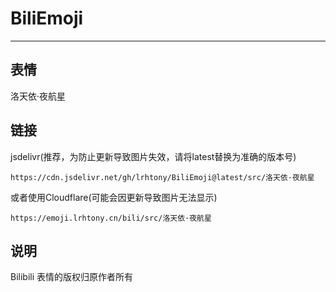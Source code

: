 # BiliEmoji
---
## 表情
洛天依·夜航星
## 链接
jsdelivr(推荐，为防止更新导致图片失效，请将latest替换为准确的版本号)
```
https://cdn.jsdelivr.net/gh/lrhtony/BiliEmoji@latest/src/洛天依·夜航星
```
或者使用Cloudflare(可能会因更新导致图片无法显示)
```
https://emoji.lrhtony.cn/bili/src/洛天依·夜航星
```
## 说明
Bilibili 表情的版权归原作者所有
